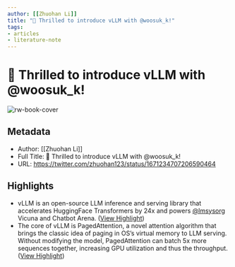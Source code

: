 ```yaml
---
author: [[Zhuohan Li]]
title: "🌟 Thrilled to introduce vLLM with @woosuk_k!"
tags: 
- articles
- literature-note
---
```

# 🌟 Thrilled to introduce vLLM with @woosuk_k!

![rw-book-cover](https://pbs.twimg.com/profile_images/1230577035170340864/NRvpL0H8_normal.jpg)

## Metadata
- Author: [[Zhuohan Li]]
- Full Title: 🌟 Thrilled to introduce vLLM with @woosuk_k!
- URL: https://twitter.com/zhuohan123/status/1671234707206590464

## Highlights
- vLLM is an open-source LLM inference and serving library that accelerates HuggingFace Transformers by 24x and powers [@lmsysorg](https://twitter.com/lmsysorg) Vicuna and Chatbot Arena. ([View Highlight](https://read.readwise.io/read/01h41rf3zc1fyr9y4xs33318f8))
- The core of vLLM is PagedAttention, a novel attention algorithm that brings the classic idea of paging in OS’s virtual memory to LLM serving. Without modifying the model, PagedAttention can batch 5x more sequences together, increasing GPU utilization and thus the throughput. ([View Highlight](https://read.readwise.io/read/01h41rfdhq2hrzgt5eqgmjntev))
